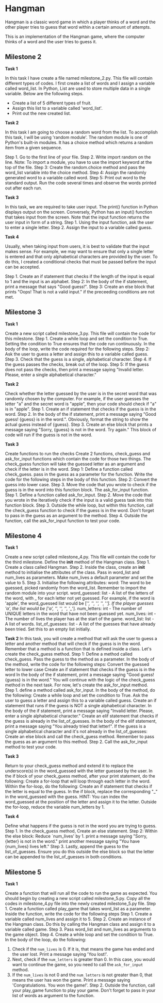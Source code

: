 # Hangman
 Hangman is a classic word game in which a player thinks of a word and the other player tries to guess that word within a certain amount of attempts.

This is an implementation of the Hangman game, where the computer thinks of a word and the user tries to guess it. 
## Milestone 2
**Task 1**

In this task I have create a file named milestone_2.py. This file will contain different types of codes.
I first create a list of words and I assign a variable called word_list. In Python, List are used to store multiple data in a single variable. Below are the following steps.  
- Create a list of 5 different types of fruit.
- Assign this list to a variable called 'word_list'.
- Print out the new created list.

**Task 2** <br>

In this task I am going to choose a random word from the list. To accomplish this task, I will be using 'random module'. The random module is one of Python's built-in modules. It has a choice method which returns a random item from a given sequence.

Step 1. Go to the first line of your file.
Step 2. Write import random on the line. Note: To import a module, you have to use the import keyword at the top of the file.
Step 3: Create the random.choice method and pass the word_list variable into the choice method.
Step 4: Assign the randomly generated word to a variable called word.
Step 5: Print out word to the standard output. Run the code several times and observe the words printed out after each run.

**Task 3** <br>

In this task, we are required to take user input. The print() function in Python displays output on the screen. Conversely, Python has an input() function that takes input from the screen. Note that the input function returns the user input in form of a string.
Step 1. Using the input function, ask the user to enter a single letter.
Step 2. Assign the input to a variable called guess.

**Task 4** <br>

Usually, when taking input from users, it is best to validate that the input makes sense. For example, we may want to ensure that only a single letter is entered and that only alphabetical characters are provided by the user. To do this, I created a conditional checks that must be passed before the input can be accepted.

Step 1. Create an if statement that checks if the length of the input is equal to 1 and the input is an alphabet.
Step 2: In the body of the if statement, print a message that says "Good guess!".
Step 3: Create an else block that prints "Oops! That is not a valid input." if the preceeding conditions are not met.

## Milestone 3
**Task 1**

Create a new script called milestone_3.py. This file will contain the code for this milestone.
Step 1. Create a while loop and set the condition to True. Setting the condition to True ensures that the code run continuously.
In the body of the loop, write the code required for the following steps.
Step 2: Ask the user to guess a letter and assign this to a variable called guess.
Step 3. Check that the guess is a single, alphabetical character.
Step 4. If the guess passes the checks, break out of the loop.
Step 5: If the guess does not pass the checks, then print a message saying "Invalid letter. Please, enter a single alphabetical character."

**Task 2**

Check whether the letter guessed by the user is in the secret word that was randomly chosen by the computer. For example, if the user guesses the letter "a" and the secret word is "apple", then your code should check if "a" is in "apple".
Step 1. Create an if statement that checks if the guess is in the word.
Step 2. In the body of the if statement, print a message saying "Good guess! {guess} is in the word.". Obviously, format the string to show the actual guess instead of {guess}.
Step 3. Create an else block that prints a message saying "Sorry, {guess} is not in the word. Try again." This block of code will run if the guess is not in the word.

**Task 3**

Create functions to run the checks
Create 2 functions, check_guess and ask_for_input functions which contain the code for those two things.
The check_guess function will take the guessed letter as an argument and check if the letter is in the word.
Step 1: Define a function called check_guess. pass in the guess as a parameter for the function. Write the code for the following steps in the body of this function.
Step 2: Convert the guess into lower case.
Step 3. Move the code that you wrote to check if the guess is in the word into this function block.
The ask_for_input function.
Step 1. Define a function called ask_for_input.
Step 2. Move the code that you wrote in the Iteratively check if the input is a valid guess task into this function block.
Step 3. Outside the while loop, but within this function, call the check_guess function to check if the guess is in the word. Don't forget to pass in the guess as an argument to the method.
Step 4. Outside the function, call the ask_for_input function to test your code.

## Milestone 4
**Task 1**

Create a new script called milestone_4.py. This file will contain the code for the third milestone.
Define the __init__ method of the Hangman class.
Step 1. Create a class called Hangman.
Step 2. Inside the class, create an __init__ method to initialise the attributes of the class. Pass in word_list and num_lives as parameters. Make num_lives a default parameter and set the value to 5.
Step 3. Initialise the following attributes:
word: The word to be guessed, picked randomly from the word_list. Remember to import the random module into your script.
word_guessed: list - A list of the letters of the word, with _ for each letter not yet guessed. For example, if the word is 'apple', the word_guessed list would be ['_', '_', '_', '_', '_']. If the player guesses 'a', the list would be ['a', '_', '_', '_', '_'].
num_letters: int - The number of UNIQUE letters in the word that have not been guessed yet.
num_lives: int - The number of lives the player has at the start of the game.
word_list: list - A list of words.
list_of_guesses: list - A list of the guesses that have already been tried. Set this to an empty list initially.

**Task 2**
In this task, you will create a method that will ask the user to guess a letter and another method that will check if the guess is in the word.
Remember that a method is a function that is defined inside a class.
Let's create the check_guess method.
Step 1: Define a method called check_guess. Pass the guess to the method as a parameter. In the body of the method, write the code for the following steps:
Convert the guessed letter to lower case
Create an if statement that checks if the guess is in the word
In the body of the if statement, print a message saying "Good guess! {guess} is in the word."
You will continue with the logic of the check_guess method in the next task. For now, let's create the ask_for_input method.
Step 1. define a method called ask_for_input. In the body of the method, do the following:
Create a while loop and set the condition to True.
Ask the user to guess a letter and assign this to a variable called guess.
Create an if statement that runs if the guess is NOT a single alphabetical character.
In the body of the if statement, print a message saying "Invalid letter. Please, enter a single alphabetical character."
Create an elif statement that checks if the guess is already in the list_of_guesses.
In the body of the elif statement, print a message saying "You already tried that letter!".
If the guess is a single alphabetical character and it's not already in the list_of_guesses:
Create an else block and call the check_guess method. Remember to pass the guess as an argument to this method.
Step 2. Call the ask_for_input method to test your code.

**Task 3**

Return to your check_guess method and extend it to replace the underscore(s) in the word_guessed with the letter guessed by the user.
In the if block of your check_guess method, after your print statement, do the following:
Create a for-loop that will loop through each letter in the word.
Within the for-loop, do the following:
Create an if statement that checks if the letter is equal to the guess.
In the if block, replace the corresponding "_" in the word_guessed with the guess. HINT: You can index the word_guessed at the position of the letter and assign it to the letter.
Outside the for-loop, reduce the variable num_letters by 1.

**Task 4**

Define what happens if the guess is not in the word you are trying to guess.
Step 1. In the check_guess method, Create an else statement.
Step 2: Within the else block:
Reduce `num_lives' by 1.
print a message saying "Sorry, {letter} is not in the word."
print another message saying "You have {num_lives} lives left."
Step 3. Lastly, append the guess to the list_of_guesses. Ensure you do this outside the else block so that the letter can be appended to the list_of_guesses in both conditions.

## Milestone 5
**Task 1**

Create a function that will run all the code to run the game as expected. You should begin by creating a new script called milestone_5.py. Copy all the codes in milestone_4.py file into the newly created milestone_5.py file.
Step 1. Create a function called play_game that takes word_list as a parameter. Inside the function, write the code for the following steps
Step 1. Create a variable called num_lives and assign it to 5.
Step 2. Create an instance of the Hangman class. Do this by calling the Hangman class and assign it to a variable called game.
Step 3. Pass word_list and num_lives as arguments to the game object.
Step 4. Create a while loop and set the condition to True. In the body of the loop, do the following:
1. Check if the `num_lives` is 0. If it is, that means the game has ended and the user lost. Print a message saying 'You lost!'.
2. Next, check if the `num_letters` is greater than 0. In this case, you would want to continue the game, so you need to call the `ask_for_input` method. 
3. If the `num_lives` is not 0 and the `num_letters` is not greater than 0, that means the user has won the game. Print a message saying 'Congratulations. You won the game!'.
Step 2. Outside the function, call your play_game function to play your game. Don't forget to pass in your list of words as argument to the function.

